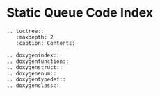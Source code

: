 # Static Queue Code Index

```{toctree}
.. toctree::
   :maxdepth: 2
   :caption: Contents:

.. doxygenindex::
.. doxygenfunction::
.. doxygenstruct::
.. doxygenenum::
.. doxygentypedef::
.. doxygenclass::
```
